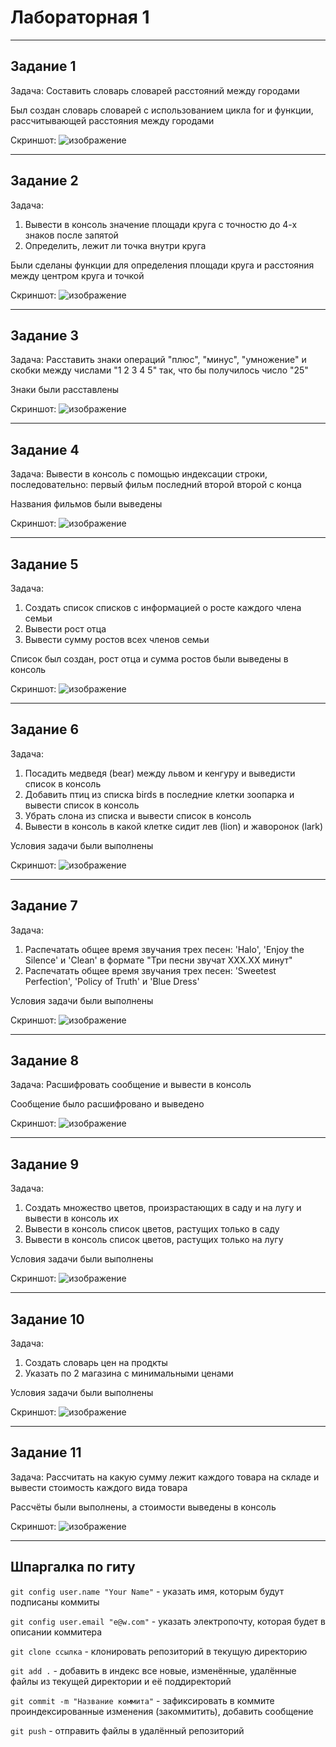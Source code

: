 # Лабораторная 1
___

## Задание 1

Задача:
Составить словарь словарей расстояний между городами

Был создан словарь словарей с использованием цикла for и функции, рассчитывающей расстояния между городами

Скриншот:
![изображение](https://github.com/Mrakobes1337/pythonlabs/assets/159140717/ca63273b-0081-4387-87fd-92a96d820c36)

___

## Задание 2

Задача:
1) Вывеcти в консоль значение площади круга с точностю до 4-х знаков после запятой
2) Определить, лежит ли точка внутри круга

Были сделаны функции для определения площади круга и расстояния между центром круга и точкой

Скриншот:
![изображение](https://github.com/Mrakobes1337/pythonlabs/assets/159140717/c618d0ae-09ed-4aca-a6ee-52724a1ef197)

___

## Задание 3

Задача:
Расставить знаки операций "плюс", "минус", "умножение" и скобки между числами "1 2 3 4 5" так, что бы получилось число "25"

Знаки были расставлены

Скриншот:
![изображение](https://github.com/Mrakobes1337/pythonlabs/assets/159140717/9761b726-1ed4-4804-a60d-822017486a36)

___

## Задание 4

Задача:
Вывести в консоль с помощью индексации строки, последовательно:
первый фильм
последний
второй
второй с конца

Названия фильмов были выведены

Скриншот:
![изображение](https://github.com/Mrakobes1337/pythonlabs/assets/159140717/0951f261-3a3f-4316-a5bf-0e0e2edcc26b)

___

## Задание 5

Задача:
1) Создать список списков с информацией о росте каждого члена семьи
2) Вывести рост отца
3) Вывести сумму ростов всех членов семьи

Список был создан, рост отца и сумма ростов были выведены в консоль

Скриншот:
![изображение](https://github.com/Mrakobes1337/pythonlabs/assets/159140717/db98ce2c-90b9-42ac-8ffa-a122f67e7d51)

___

## Задание 6

Задача:
1) Посадить медведя (bear) между львом и кенгуру и выведисти список в консоль
2) Добавить птиц из списка birds в последние клетки зоопарка и вывести список в консоль
3) Убрать слона из списка и вывести список в консоль
4) Вывести в консоль в какой клетке сидит лев (lion) и жаворонок (lark)

Условия задачи были выполнены

Скриншот:
![изображение](https://github.com/Mrakobes1337/pythonlabs/assets/159140717/0825da70-ad45-4aac-bf8f-eb442c8b6aab)

___

## Задание 7

Задача:
1) Распечатать общее время звучания трех песен: 'Halo', 'Enjoy the Silence' и 'Clean' в формате "Три песни звучат ХХХ.XX минут"
2) Распечатать общее время звучания трех песен: 'Sweetest Perfection', 'Policy of Truth' и 'Blue Dress'

Условия задачи были выполнены

Скриншот:
![изображение](https://github.com/Mrakobes1337/pythonlabs/assets/159140717/e730fb32-8598-4906-ad63-265c90a21d96)

___

## Задание 8

Задача: 
Расшифровать сообщение и вывести в консоль

Сообщение было расшифровано и выведено

Скриншот:
![изображение](https://github.com/Mrakobes1337/pythonlabs/assets/159140717/39013ef8-d4b3-4b90-a3d8-08ac749849c9)

___

## Задание 9

Задача:
1) Создать множество цветов, произрастающих в саду и на лугу и вывести в консоль их
2) Вывести в консоль список цветов, растущих только в саду
3) Вывести в консоль список цветов, растущих только на лугу

Условия задачи были выполнены

Скриншот:
![изображение](https://github.com/Mrakobes1337/pythonlabs/assets/159140717/c70ee85c-e78d-4679-8cb4-2b916bd52319)

___

## Задание 10

Задача: 
1) Создать словарь цен на продкты
2) Указать по 2 магазина с минимальными ценами

Условия задачи были выполнены

Скриншот:
![изображение](https://github.com/Mrakobes1337/pythonlabs/assets/159140717/d92f0489-cd65-48a5-bb8f-6fcfeb970aad)

___

## Задание 11

Задача: 
Рассчитать на какую сумму лежит каждого товара на складе и вывести стоимость каждого вида товара

Рассчёты были выполнены, а стоимости выведены в консоль

Скриншот:
![изображение](https://github.com/Mrakobes1337/pythonlabs/assets/159140717/37b2a4a5-c98b-4593-a269-a8127f1dcb3f)

___

## Шпаргалка по гиту
`git config user.name "Your Name"` - указать имя, которым будут подписаны коммиты

`git config user.email "e@w.com"`  - указать электропочту, которая будет в описании коммитера

`git clone ссылка` - клонировать репозиторий в текущую директорию

`git add .` - добавить в индекс все новые, изменённые, удалённые файлы из текущей директории и её поддиректорий

`git commit -m "Название коммита"` - зафиксировать в коммите проиндексированные изменения (закоммитить), добавить сообщение

`git push` - отправить файлы в удалённый репозиторий
